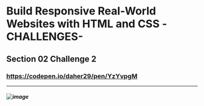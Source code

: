 # Build Responsive Real-World Websites with HTML and CSS -CHALLENGES-

## Section 02 Challenge 2
### https://codepen.io/daher29/pen/YzYvpgM
***
##### ![image](https://user-images.githubusercontent.com/81594456/177130018-5133f1eb-d156-45be-9867-77502f0702db.png)


